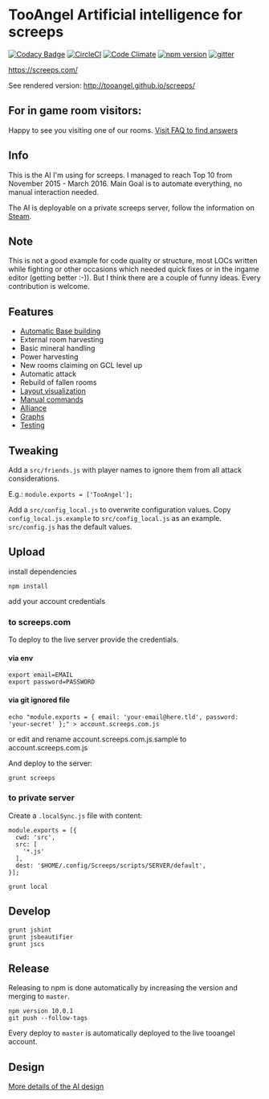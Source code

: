 # TooAngel Artificial intelligence for screeps

[![Codacy Badge](https://api.codacy.com/project/badge/Grade/7cdc61c18abf4b3b89ad6a2f12ca7990)](https://www.codacy.com/app/TooAngel/screeps?utm_source=github.com&utm_medium=referral&utm_content=TooAngel/screeps&utm_campaign=badger)
[![CircleCI](https://circleci.com/gh/TooAngel/screeps.svg?style=svg)](https://circleci.com/gh/TooAngel/screeps)
[![Code Climate](https://codeclimate.com/github/TooAngel/screeps/badges/gpa.svg)](https://codeclimate.com/github/TooAngel/screeps)
[![npm version](https://badge.fury.io/js/screeps-bot-tooangel.svg)](https://badge.fury.io/js/screeps-bot-tooangel)
[![gitter](https://badges.gitter.im/gitterHQ/gitter.png)](https://gitter.im/screeps-bot-tooangel/Lobby)

https://screeps.com/

See rendered version:
http://tooangel.github.io/screeps/

## For in game room visitors:

Happy to see you visiting one of our rooms. [Visit FAQ to find answers](doc/FAQ.md)

## Info

This is the AI I'm using for screeps. I managed to reach Top 10
from November 2015 - March 2016. Main Goal is to automate everything, no
manual interaction needed.

The AI is deployable on a private screeps server, follow the information on
[Steam](http://steamcommunity.com/sharedfiles/filedetails/?id=800902233).

## Note

This is not a good example for code quality or structure, most LOCs written
while fighting or other occasions which needed quick fixes or in the ingame
editor (getting better :-)). But I think there are a couple of funny ideas. Every contribution is
welcome.

## Features

 - [Automatic Base building](doc/BaseBuilding.md)
 - External room harvesting
 - Basic mineral handling
 - Power harvesting
 - New rooms claiming on GCL level up
 - Automatic attack
 - Rebuild of fallen rooms
 - [Layout visualization](doc/Visualization.md)
 - [Manual commands](doc/Manual.md)
 - [Alliance](doc/Alliance.md)
 - [Graphs](doc/Graphs.md)
 - [Testing](doc/Testing.md)

## Tweaking

Add a `src/friends.js` with player names to ignore them from all attack
considerations.

E.g.:
`module.exports = ['TooAngel'];`


Add a `src/config_local.js` to overwrite configuration values. Copy
`config_local.js.example` to `src/config_local.js` as an example. `src/config.js`
has the default values.

## Upload

install dependencies

    npm install

add your account credentials

### to screeps.com

To deploy to the live server provide the credentials.

#### via env

    export email=EMAIL
    export password=PASSWORD

#### via git ignored file

    echo "module.exports = { email: 'your-email@here.tld', password: 'your-secret' };" > account.screeps.com.js
 or edit and rename account.screeps.com.js.sample to account.screeps.com.js   

And deploy to the server:

    grunt screeps

### to private server
Create a `.localSync.js` file with content:
```
module.exports = [{
  cwd: 'src',
  src: [
    '*.js'
  ],
  dest: '$HOME/.config/Screeps/scripts/SERVER/default',
}];
```

    grunt local


## Develop

    grunt jshint
    grunt jsbeautifier
    grunt jscs

## Release

Releasing to npm is done automatically by increasing the version and merging to `master`.

    npm version 10.0.1
    git push --follow-tags

Every deploy to `master` is automatically deployed to the live tooangel account.

## Design

[More details of the AI design](doc/Design.md)
